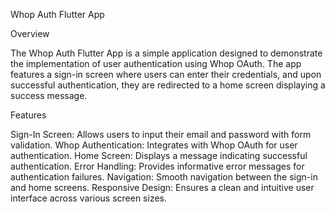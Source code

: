 Whop Auth Flutter App

Overview

The Whop Auth Flutter App is a simple application designed to demonstrate the implementation of user authentication using Whop OAuth. The app features a sign-in screen where users can enter their credentials, and upon successful authentication, they are redirected to a home screen displaying a success message.

Features

Sign-In Screen: Allows users to input their email and password with form validation.
Whop Authentication: Integrates with Whop OAuth for user authentication.
Home Screen: Displays a message indicating successful authentication.
Error Handling: Provides informative error messages for authentication failures.
Navigation: Smooth navigation between the sign-in and home screens.
Responsive Design: Ensures a clean and intuitive user interface across various screen sizes.

